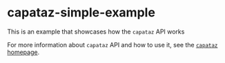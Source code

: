 # capataz-simple-example

This is an example that showcases how the `capataz` API works

For more information about `capataz` API and how to use it, see
the [`capataz` homepage](https://github.com/roman/Haskell-capataz).
